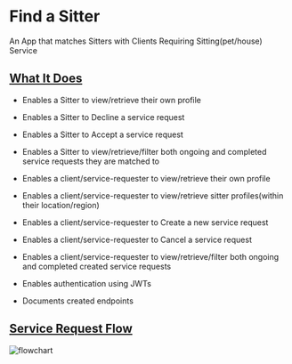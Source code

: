 # Find a Sitter
An App that matches Sitters with Clients Requiring Sitting(pet/house) Service


## <u> What It Does </u>
* Enables a Sitter to view/retrieve their own profile
* Enables a Sitter to Decline a service request
* Enables a Sitter to Accept a service request
* Enables a Sitter to view/retrieve/filter both ongoing and completed service requests they are matched to

* Enables a client/service-requester to view/retrieve their own profile
* Enables a client/service-requester to view/retrieve sitter profiles(within their location/region)
* Enables a client/service-requester to Create a new service request
* Enables a client/service-requester to Cancel a service request
* Enables a client/service-requester to view/retrieve/filter both ongoing and completed created service requests

* Enables authentication using JWTs
* Documents created endpoints


## <u> Service Request Flow </u>
![flowchart](https://github.com/user-attachments/assets/2fde814b-62b6-4bba-8f0f-807db9a5b24d)




<!--# usage, installation, requirements -->